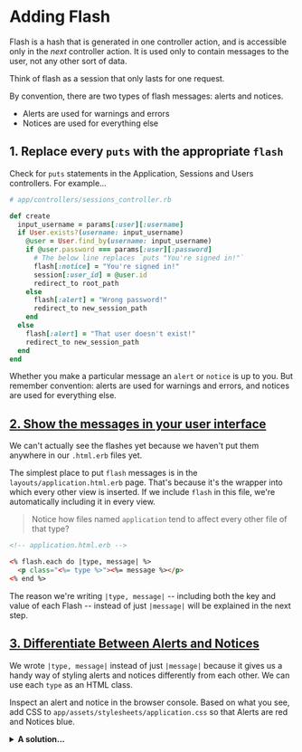 # Adding Flash

Flash is a hash that is generated in one controller action, and is accessible only in the *next* controller action. It is used only to contain messages to the user, not any other sort of data.

Think of flash as a session that only lasts for one request.

By convention, there are two types of flash messages: alerts and notices.
- Alerts are used for warnings and errors
- Notices are used for everything else

## 1. Replace every `puts` with the appropriate `flash`

Check for `puts` statements in the Application, Sessions and Users controllers. For example...

```rb
# app/controllers/sessions_controller.rb

def create
  input_username = params[:user][:username]
  if User.exists?(username: input_username)
    @user = User.find_by(username: input_username)
    if @user.password === params[:user][:password]
      # The below line replaces `puts "You're signed in!"`
      flash[:notice] = "You're signed in!"
      session[:user_id] = @user.id
      redirect_to root_path
    else
      flash[:alert] = "Wrong password!"
      redirect_to new_session_path
    end
  else
    flash[:alert] = "That user doesn't exist!"
    redirect_to new_session_path
  end
end
```

Whether you make a particular message an `alert` or `notice` is up to you. But remember convention: alerts are used for warnings and errors, and notices are used for everything else.

## [2. Show the messages in your user interface](https://github.com/ga-wdi-exercises/tunr_rails_users/pull/4/files#diff-9599427925097c3c66f26ac1e0de5cadR23)

We can't actually see the flashes yet because we haven't put them anywhere in our `.html.erb` files yet.

The simplest place to put `flash` messages is in the `layouts/application.html.erb` page. That's because it's the wrapper into which every other view is inserted. If we include `flash` in this file, we're automatically including it in every view.

> Notice how files named `application` tend to affect every other file of that type?

```html
<!-- application.html.erb -->

<% flash.each do |type, message| %>
  <p class="<%= type %>"><%= message %></p>
<% end %>
```

The reason we're writing `|type, message|` -- including both the key and value of each Flash -- instead of just `|message|` will be explained in the next step.

## [3. Differentiate Between Alerts and Notices](https://github.com/ga-wdi-exercises/tunr_rails_users/pull/4/files#diff-fb7484bc2f56c263954da6fc44982eeaR96)

We wrote `|type, message|` instead of just `|message|` because it gives us a handy way of styling alerts and notices differently from each other. We can use each `type` as an HTML class.

Inspect an alert and notice in the browser console. Based on what you see, add CSS to `app/assets/stylesheets/application.css` so that Alerts are red and Notices blue.

<details>
  <summary><strong>A solution...</strong></summary>

  ```css
  .alert{
     color:#f00;
  }

  .notice{
     color:#00f;
  }
  ```

</details>
